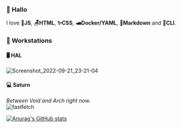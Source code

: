 ### 🐸 Hallo

I love 🧙**JS**, **🪑HTML**, **✨CSS**, **🛥️Docker/YAML**, **🌠Markdown** and **🔮CLI**.

### 🍈 Workstations

#### 🖥️ HAL

![Screenshot_2022-09-21_23-21-04](https://user-images.githubusercontent.com/80941110/191651118-a7bfdd53-9ca5-4081-8836-4b6ada458170.png)


#### 💻 Saturn

*Between Void and Arch right now.*\
![fastfetch](https://user-images.githubusercontent.com/80941110/177473100-b09fb538-33ef-4f29-b4bc-c31e5bc24414.png)

[![Anurag's GitHub stats](https://github-readme-stats.vercel.app/api?username=ebears&hide=stars,prs&count_private=true&show_icons=true&theme=material-palenight)](https://github.com/anuraghazra/github-readme-stats)
